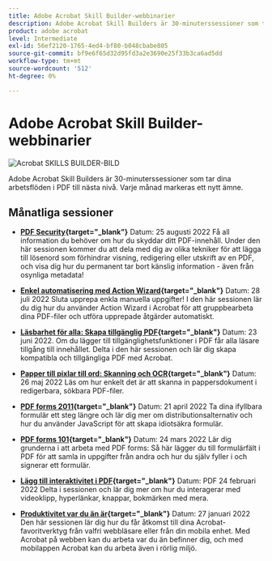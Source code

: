 ```yaml
---
title: Adobe Acrobat Skill Builder-webbinarier
description: Adobe Acrobat Skill Builders är 30-minuterssessioner som tar PDF-arbetsflödena till nästa nivå
product: adobe acrobat
level: Intermediate
exl-id: 56ef2120-1765-4ed4-bf80-b048cbabe805
source-git-commit: bf9e6f65d32d95fd3a2e3690e25f33b3ca6ad5dd
workflow-type: tm+mt
source-wordcount: '512'
ht-degree: 0%

---
```


# Adobe Acrobat Skill Builder-webbinarier

![Acrobat SKILLS BUILDER-BILD](../assets/sbacrobatwebinars.png)

Adobe Acrobat Skill Builders är 30-minuterssessioner som tar dina arbetsflöden i PDF till nästa nivå. Varje månad markeras ett nytt ämne.

## Månatliga sessioner

* **[PDF Security](https://adobe-acrobat-skill-builder.joinus.adobeevents.com/attendease/networking/experience/ad3778d2-f2c3-4966-98ed-8b1bb90e4b2b/180ad785-1b5b-4c80-80ab-1df345f082ff){target=&quot;_blank&quot;}**
Datum: 25 augusti 2022 Få all information du behöver om hur du skyddar ditt PDF-innehåll. Under den här sessionen kommer du att dela med dig av olika tekniker för att lägga till lösenord som förhindrar visning, redigering eller utskrift av en PDF, och visa dig hur du permanent tar bort känslig information - även från osynliga metadata!

* **[Enkel automatisering med Action Wizard](https://adobe-acrobat-skill-builder.joinus.adobeevents.com/attendease/networking/experience/45ef14f7-e5e4-4fe0-ba26-905adac092a2/24bf421e-f489-47dc-a5a4-d8d70858348c){target=&quot;_blank&quot;}**
Datum: 28 juli 2022 Sluta upprepa enkla manuella uppgifter! I den här sessionen lär du dig hur du använder Action Wizard i Acrobat för att gruppbearbeta dina PDF-filer och utföra upprepade åtgärder automatiskt.

* **[Läsbarhet för alla: Skapa tillgänglig PDF](https://adobe-acrobat-skill-builder.joinus.adobeevents.com/attendease/networking/experience/18c111bd-9c63-4636-a4fd-8dc045a20423/8484f6c9-e2c9-4e1c-8d03-c2ca1d4db77c){target=&quot;_blank&quot;}**
Datum: 23 juni 2022. Om du lägger till tillgänglighetsfunktioner i PDF får alla läsare tillgång till innehållet. Delta i den här sessionen och lär dig skapa kompatibla och tillgängliga PDF med Acrobat.

* **[Papper till pixlar till ord: Skanning och OCR](https://adobe-acrobat-skill-builder.joinus.adobeevents.com/attendease/networking/experience/db1178ff-fd0e-4429-9a91-dae080cac9c3/611fa8dd-1b65-4135-800b-feb61541615f){target=&quot;_blank&quot;}**
Datum: 26 maj 2022 Läs om hur enkelt det är att skanna in pappersdokument i redigerbara, sökbara PDF-filer.

* **[PDF forms 2011](https://adobe-acrobat-skill-builder.joinus.adobeevents.com/attendease/networking/experience/e05d5e32-598e-49a2-b847-a06207dcbfd7/39c070e1-4ef4-4fc2-aa1e-bf89fb59215e){target=&quot;_blank&quot;}**
Datum: 21 april 2022 Ta dina ifyllbara formulär ett steg längre och lär dig mer om distributionsalternativ och hur du använder JavaScript för att skapa idiotsäkra formulär.

* **[PDF forms 101](https://adobe-acrobat-skill-builder.joinus.adobeevents.com/attendease/networking/experience/c7f08842-3d62-4b98-bb2a-029feef13621/5f8f1f46-c321-4fba-8c49-4b89d3de6d36){target=&quot;_blank&quot;}**
Datum: 24 mars 2022 Lär dig grunderna i att arbeta med PDF forms: Så här lägger du till formulärfält i PDF för att samla in uppgifter från andra och hur du själv fyller i och signerar ett formulär.

* **[Lägg till interaktivitet i PDF](https://adobe-acrobat-skill-builder.joinus.adobeevents.com/attendease/networking/experience/c3150e33-0164-4f94-ac46-aec99b843291/14ea3de0-529f-4c79-9020-cd0a4f98aab0){target=&quot;_blank&quot;}**
Datum: PDF 24 februari 2022 Delta i sessionen och lär dig mer om hur du interagerar med videoklipp, hyperlänkar, knappar, bokmärken med mera.

* **[Produktivitet var du än är](https://adobe-acrobat-skill-builder.joinus.adobeevents.com/attendease/networking/experience/99e0622a-adf9-4a8b-918f-fd4f4b3a3235/53620704-6da7-4b88-97da-a1f9f0fff3f4){target=&quot;_blank&quot;}**
Datum: 27 januari 2022 Den här sessionen lär dig hur du får åtkomst till dina Acrobat-favoritverktyg från valfri webbläsare eller från din mobila enhet. Med Acrobat på webben kan du arbeta var du än befinner dig, och med mobilappen Acrobat kan du arbeta även i rörlig miljö.